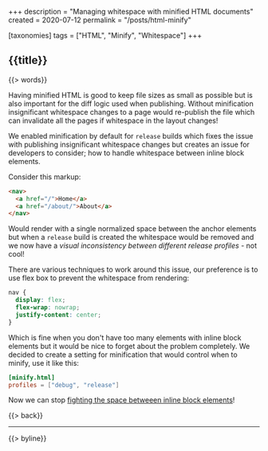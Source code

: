 +++
description = "Managing whitespace with minified HTML documents"
created = 2020-07-12
permalink = "/posts/html-minify"

[taxonomies]
tags = ["HTML", "Minify", "Whitespace"]
+++

## {{title}}

{{> words}}

Having minified HTML is good to keep file sizes as small as possible but is also important for the diff logic used when publishing. Without minification insignificant whitespace changes to a page would re-publish the file which can invalidate all the pages if whitespace in the layout changes!

We enabled minification by default for `release` builds which fixes the issue with publishing insignificant whitespace changes but creates an issue for developers to consider; how to handle whitespace between inline block elements.

Consider this markup:

```html
<nav>
  <a href="/">Home</a>
  <a href="/about/">About</a>
</nav>
```

Would render with a single normalized space between the anchor elements but when a `release` build is created the whitespace would be removed and we now have a *visual inconsistency between different release profiles* - not cool!

There are various techniques to work around this issue, our preference is to use flex box to prevent the whitespace from rendering:

```css
nav {
  display: flex;
  flex-wrap: nowrap;
  justify-content: center;
}
```

Which is fine when you don't have too many elements with inline block elements but it would be nice to forget about the problem completely. We decided to create a setting for minification that would control when to minify, use it like this:

```toml
[minify.html]
profiles = ["debug", "release"]
```

Now we can stop [fighting the space betweeen inline block elements][fighting-the-space]!

{{> back}}

---

{{> byline}}

[fighting-the-space]: https://css-tricks.com/fighting-the-space-between-inline-block-elements/
